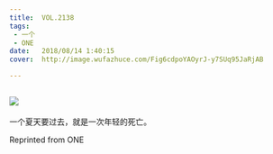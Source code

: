 ```yaml
---
title:	VOL.2138
tags:
 - 一个
 - ONE
date:	2018/08/14 1:40:15
cover:	http://image.wufazhuce.com/Fig6cdpoYAOyrJ-y7SUq95JaRjAB

---
```

![](http://image.wufazhuce.com/Fig6cdpoYAOyrJ-y7SUq95JaRjAB)
---

一个夏天要过去，就是一次年轻的死亡。
 
Reprinted from ONE
